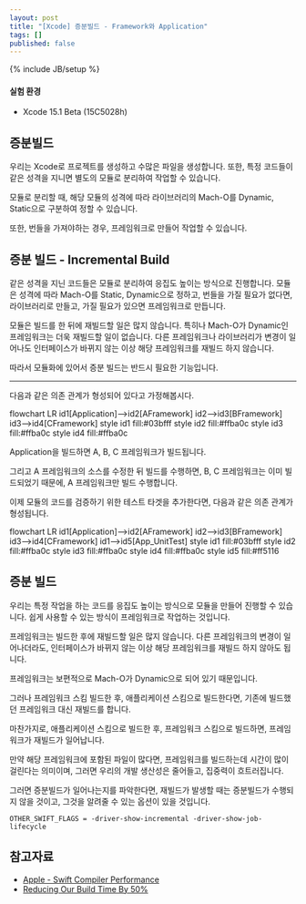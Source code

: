 ```yaml
---
layout: post
title: "[Xcode] 증분빌드 - Framework와 Application"
tags: []
published: false
---
```

{% include JB/setup %}

#### 실험 환경

* Xcode 15.1 Beta (15C5028h)

## 증분빌드

우리는 Xcode로 프로젝트를 생성하고 수많은 파일을 생성합니다. 또한, 특정 코드들이 같은 성격을 지니면 별도의 모듈로 분리하여 작업할 수 있습니다.

모듈로 분리할 때, 해당 모듈의 성격에 따라 라이브러리의 Mach-O를 Dynamic, Static으로 구분하여 정할 수 있습니다.

또한, 번들을 가져야하는 경우, 프레임워크로 만들어 작업할 수 있습니다.


## 증분 빌드 - Incremental Build

같은 성격을 지닌 코드들은 모듈로 분리하여 응집도 높이는 방식으로 진행합니다. 모듈은 성격에 따라 Mach-O를 Static, Dynamic으로 정하고, 번들을 가질 필요가 없다면, 라이브러리로 만들고, 가질 필요가 있으면 프레임워크로 만듭니다.

모듈은 빌드를 한 뒤에 재빌드할 일은 많지 않습니다. 특히나 Mach-O가 Dynamic인 프레임워크는 더욱 재빌드할 일이 없습니다. 다른 프레임워크나 라이브러리가 변경이 일어나도 인터페이스가 바뀌지 않는 이상 해당 프레임워크를 재빌드 하지 않습니다.

따라서 모듈화에 있어서 증분 빌드는 반드시 필요한 기능입니다.

---

다음과 같은 의존 관계가 형성되어 있다고 가정해봅시다.

<div class="mermaid" style="display:flex;justify-content:center;"> 
flowchart LR
    id1[Application]-->id2[AFramework]
    id2-->id3[BFramework]
    id3-->id4[CFramework]
    style id1 fill:#03bfff
    style id2 fill:#ffba0c
    style id3 fill:#ffba0c
    style id4 fill:#ffba0c
</div>

Application을 빌드하면 A, B, C 프레임워크가 빌드됩니다.

그리고 A 프레임워크의 소스를 수정한 뒤 빌드를 수행하면, B, C 프레임워크는 이미 빌드되었기 때문에, A 프레임워크만 빌드 수행합니다.

이제 모듈의 코드를 검증하기 위한 테스트 타겟을 추가한다면, 다음과 같은 의존 관계가 형성됩니다.

<div class="mermaid" style="display:flex;justify-content:center;"> 
flowchart LR
    id1[Application]-->id2[AFramework]
    id2-->id3[BFramework]
    id3-->id4[CFramework]
    id1-->id5[App_UnitTest]
    style id1 fill:#03bfff
    style id2 fill:#ffba0c
    style id3 fill:#ffba0c
    style id4 fill:#ffba0c
    style id5 fill:#ff5116
</div>



## 증분 빌드

우리는 특정 작업을 하는 코드를 응집도 높이는 방식으로 모듈을 만들어 진행할 수 있습니다. 쉽게 사용할 수 있는 방식이 프레임워크로 작업하는 것입니다.

프레임워크는 빌드한 후에 재빌드할 일은 많지 않습니다. 다른 프레임워크의 변경이 일어나더라도, 인터페이스가 바뀌지 않는 이상 해당 프레임워크를 재빌드 하지 않아도 됩니다. 

프레임워크는 보편적으로 Mach-O가 Dynamic으로 되어 있기 때문입니다.

그러나 프레임워크 스킴 빌드한 후, 애플리케이션 스킴으로 빌드한다면, 기존에 빌드했던 프레임워크 대신 재빌드를 합니다.

마찬가지로, 애플리케이션 스킴으로 빌드한 후, 프레임워크 스킴으로 빌드하면, 프레임워크가 재빌드가 일어납니다.

만약 해당 프레임워크에 포함된 파일이 많다면, 프레임워크를 빌드하는데 시간이 많이 걸린다는 의미이며, 그러면 우리의 개발 생산성은 줄어들고, 집중력이 흐트러집니다.

그러면 증분빌드가 일어나는지를 파악한다면, 재빌드가 발생할 때는 증분빌드가 수행되지 않을 것이고, 그것을 알려줄 수 있는 옵션이 있을 것입니다.

```
OTHER_SWIFT_FLAGS = -driver-show-incremental -driver-show-job-lifecycle
```

<!--
ENABLE_CODE_COVERAGE = NO
-driver-time-compilation
-->

## 참고자료

* [Apple - Swift Compiler Performance](https://github.com/apple/swift/blob/main/docs/CompilerPerformance.md)
* [Reducing Our Build Time By 50%](https://medium.com/gojekengineering/reducing-our-build-time-by-50-835b54c99588)